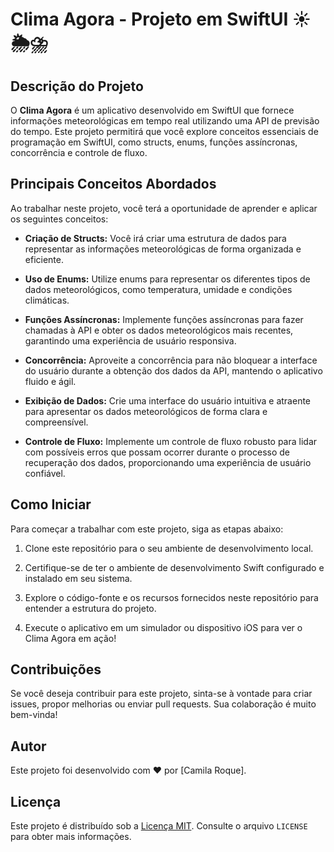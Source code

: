 # Clima Agora - Projeto em SwiftUI ☀️🌦️⛈️

## Descrição do Projeto

O **Clima Agora** é um aplicativo desenvolvido em SwiftUI que fornece informações meteorológicas em tempo real utilizando uma API de previsão do tempo. Este projeto permitirá que você explore conceitos essenciais de programação em SwiftUI, como structs, enums, funções assíncronas, concorrência e controle de fluxo.

## Principais Conceitos Abordados

Ao trabalhar neste projeto, você terá a oportunidade de aprender e aplicar os seguintes conceitos:

- **Criação de Structs:** Você irá criar uma estrutura de dados para representar as informações meteorológicas de forma organizada e eficiente.

- **Uso de Enums:** Utilize enums para representar os diferentes tipos de dados meteorológicos, como temperatura, umidade e condições climáticas.

- **Funções Assíncronas:** Implemente funções assíncronas para fazer chamadas à API e obter os dados meteorológicos mais recentes, garantindo uma experiência de usuário responsiva.

- **Concorrência:** Aproveite a concorrência para não bloquear a interface do usuário durante a obtenção dos dados da API, mantendo o aplicativo fluido e ágil.

- **Exibição de Dados:** Crie uma interface do usuário intuitiva e atraente para apresentar os dados meteorológicos de forma clara e compreensível.

- **Controle de Fluxo:** Implemente um controle de fluxo robusto para lidar com possíveis erros que possam ocorrer durante o processo de recuperação dos dados, proporcionando uma experiência de usuário confiável.

## Como Iniciar

Para começar a trabalhar com este projeto, siga as etapas abaixo:

1. Clone este repositório para o seu ambiente de desenvolvimento local.

2. Certifique-se de ter o ambiente de desenvolvimento Swift configurado e instalado em seu sistema.

3. Explore o código-fonte e os recursos fornecidos neste repositório para entender a estrutura do projeto.

4. Execute o aplicativo em um simulador ou dispositivo iOS para ver o Clima Agora em ação!

## Contribuições

Se você deseja contribuir para este projeto, sinta-se à vontade para criar issues, propor melhorias ou enviar pull requests. Sua colaboração é muito bem-vinda!

## Autor

Este projeto foi desenvolvido com ❤️ por [Camila Roque].

## Licença

Este projeto é distribuído sob a [Licença MIT](LICENSE.md). Consulte o arquivo `LICENSE` para obter mais informações.

